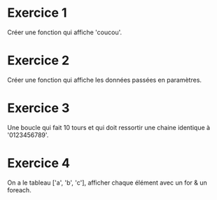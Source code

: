 # Exercice 1 

 Créer une fonction qui affiche 'coucou'.

# Exercice 2

 Créer une fonction qui affiche les données passées en paramètres.

# Exercice 3 

Une boucle qui fait 10 tours et qui doit ressortir une chaine identique à '0123456789'. 

# Exercice 4 

On a le tableau ['a', 'b', 'c'], afficher chaque élément avec un for & un foreach. 





